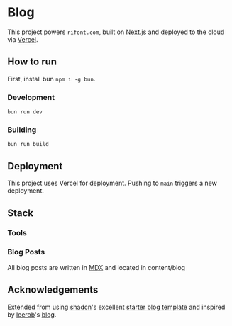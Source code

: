 # Blog

This project powers `rifont.com`, built on [Next.js](https://nextjs.org/) and deployed to the cloud via [Vercel](https://vercel.com/).

## How to run

First, install bun `npm i -g bun`.

### Development

```
bun run dev
```

### Building

```
bun run build
```

## Deployment

This project uses Vercel for deployment. Pushing to `main` triggers a new deployment.

## Stack

### Tools

### Blog Posts

All blog posts are written in [MDX](https://mdxjs.com/) and located in content/blog

## Acknowledgements

Extended from using [shadcn](https://twitter.com/shadcn)'s excellent [starter blog template](https://vercel.com/templates/next.js/nextjs-contentlayer) and inspired by [leerob](https://twitter.com/leeerob)'s [blog](https://leerob.io).
